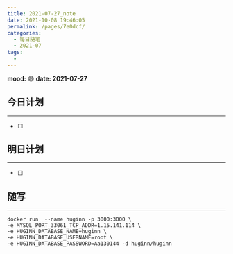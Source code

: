 ```yaml
---
title: 2021-07-27_note
date: 2021-10-08 19:46:05
permalink: /pages/7e0dcf/
categories:
  - 每日随笔
  - 2021-07
tags:
  - 
---
```

**mood:** :smile:  																		**date: 2021-07-27**  
## 今日计划  
------
- [ ]  
## 明日计划  
------
- [ ]  
## 随写 
------

```
docker run  --name huginn -p 3000:3000 \
-e MYSQL_PORT_33061_TCP_ADDR=1.15.141.114 \
-e HUGINN_DATABASE_NAME=huginn \
-e HUGINN_DATABASE_USERNAME=root \
-e HUGINN_DATABASE_PASSWORD=Aa130144 -d huginn/huginn 
```


